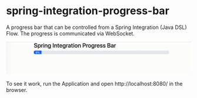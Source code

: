 # spring-integration-progress-bar
A progress bar that can be controlled from a Spring Integration (Java DSL) Flow. The progress is communicated via WebSocket.

![progress-bar.gif](progress-bar.gif)

To see it work, run the Application and open http://localhost:8080/ in the browser.

